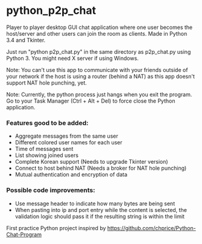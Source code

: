 # python_p2p_chat
Player to player desktop GUI chat application where one user becomes the host/server and other users can join the room as clients. Made in Python 3.4 and Tkinter.

Just run "python p2p_chat.py" in the same directory as p2p_chat.py using Python 3. You might need X server if using Windows.

Note: You can't use this app to communicate with your friends outside of your network if the host is using a router (behind a NAT) as this app doesn't support NAT hole punching, yet.

Note: Currently, the python process just hangs when you exit the program. Go to your Task Manager (Ctrl + Alt + Del) to force close the Python application.

### Features good to be added:
- Aggregate messages from the same user
- Different colored user names for each user
- Time of messages sent
- List showing joined users
- Complete Korean support (Needs to upgrade Tkinter version)
- Connect to host behind NAT (Needs a broker for NAT hole punching)
- Mutual authentication and encryption of data


### Possible code improvements:
- Use message header to indicate how many bytes are being sent
- When pasting into ip and port entry while the content is selected, the validation logic should pass it if the resulting string is within the limit


First practice Python project inspired by https://github.com/chprice/Python-Chat-Program
